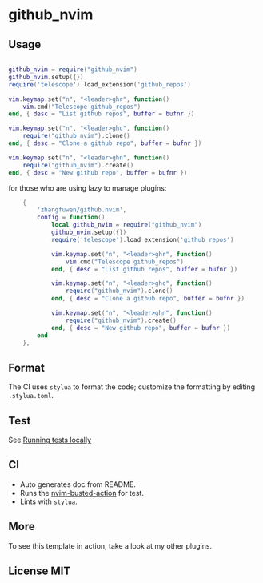 # github_nvim


## Usage


```lua

github_nvim = require("github_nvim")
github_nvim.setup({})
require('telescope').load_extension('github_repos')

vim.keymap.set("n", "<leader>ghr", function()
    vim.cmd("Telescope github_repos")
end, { desc = "List github repos", buffer = bufnr })

vim.keymap.set("n", "<leader>ghc", function()
    require("github_nvim").clone()
end, { desc = "Clone a github repo", buffer = bufnr })

vim.keymap.set("n", "<leader>ghn", function()
    require("github_nvim").create()
end, { desc = "New github repo", buffer = bufnr })

```

for those who are using lazy to manage plugins:

```lua
    {
        'zhangfuwen/github.nvim',
        config = function()
            local github_nvim = require("github_nvim")
            github_nvim.setup({})
            require('telescope').load_extension('github_repos')

            vim.keymap.set("n", "<leader>ghr", function()
                vim.cmd("Telescope github_repos")
            end, { desc = "List github repos", buffer = bufnr })

            vim.keymap.set("n", "<leader>ghc", function()
                require("github_nvim").clone()
            end, { desc = "Clone a github repo", buffer = bufnr })

            vim.keymap.set("n", "<leader>ghn", function()
                require("github_nvim").create()
            end, { desc = "New github repo", buffer = bufnr })
        end
    },

```

## Format

The CI uses `stylua` to format the code; customize the formatting by editing `.stylua.toml`.

## Test

See [Running tests locally](https://github.com/nvim-neorocks/nvim-busted-action?tab=readme-ov-file#running-tests-locally)

## CI

- Auto generates doc from README.
- Runs the [nvim-busted-action](https://github.com/nvim-neorocks/nvim-busted-action) for test.
- Lints with `stylua`.

## More

To see this template in action, take a look at my other plugins.

## License MIT
